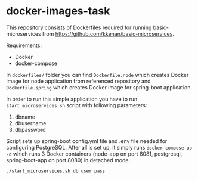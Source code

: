 # docker-images-task

This repository consists of Dockerfiles required for running basic-microservices from https://github.com/kkenan/basic-microservices.

Requirements:
  * Docker
  * docker-compose

In ``` dockerfiles/ ``` folder you can find ``` Dockerfile.node ``` which creates Docker image for node application from referenced repository and ``` Dockerfile.spring ``` which creates Docker image for spring-boot application.

In order to run this simple application you have to run ``` start_microservices.sh ``` script with following parameters:

1. dbname
2. dbusername
3. dbpassword

Script sets up spring-boot config.yml file and .env file needed for configuring PostgreSQL. After all is set up, it simply runs ``` docker-compose up -d ``` which runs 3 Docker containers (node-app on port 8081, postgresql, spring-boot-app on port 8080) in detached mode.

``` ./start_microservices.sh db user pass ```